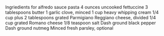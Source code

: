 Ingriedients for alfredo sauce pasta
4 ounces uncooked fettuccine
3 tablespoons butter
1 garlic clove, minced
1 cup heavy whipping cream
1/4 cup plus 2 tablespoons grated Parmigiano Reggiano cheese, divided
1/4 cup grated Romano cheese
1/8 teaspoon salt
Dash ground black pepper
Dash ground nutmeg
Minced fresh parsley, optional